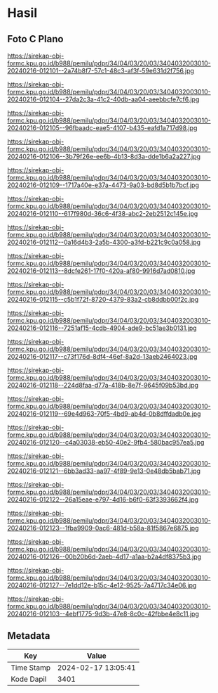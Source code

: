 # Hasil

## Foto C Plano

https://sirekap-obj-formc.kpu.go.id/b988/pemilu/pdpr/34/04/03/20/03/3404032003010-20240216-012101--2a74b8f7-57c1-48c3-af3f-59e631d2f756.jpg

https://sirekap-obj-formc.kpu.go.id/b988/pemilu/pdpr/34/04/03/20/03/3404032003010-20240216-012104--27da2c3a-41c2-40db-aa04-aeebbcfe7cf6.jpg

https://sirekap-obj-formc.kpu.go.id/b988/pemilu/pdpr/34/04/03/20/03/3404032003010-20240216-012105--96fbaadc-eae5-4107-b435-eafd1a717d98.jpg

https://sirekap-obj-formc.kpu.go.id/b988/pemilu/pdpr/34/04/03/20/03/3404032003010-20240216-012106--3b79f26e-ee6b-4b13-8d3a-dde1b6a2a227.jpg

https://sirekap-obj-formc.kpu.go.id/b988/pemilu/pdpr/34/04/03/20/03/3404032003010-20240216-012109--1717a40e-e37a-4473-9a03-bd8d5b1b7bcf.jpg

https://sirekap-obj-formc.kpu.go.id/b988/pemilu/pdpr/34/04/03/20/03/3404032003010-20240216-012110--617f980d-36c6-4f38-abc2-2eb2512c145e.jpg

https://sirekap-obj-formc.kpu.go.id/b988/pemilu/pdpr/34/04/03/20/03/3404032003010-20240216-012112--0a16d4b3-2a5b-4300-a3fd-b221c9c0a058.jpg

https://sirekap-obj-formc.kpu.go.id/b988/pemilu/pdpr/34/04/03/20/03/3404032003010-20240216-012113--8dcfe261-17f0-420a-af80-9916d7ad0810.jpg

https://sirekap-obj-formc.kpu.go.id/b988/pemilu/pdpr/34/04/03/20/03/3404032003010-20240216-012115--c5b1f72f-8720-4379-83a2-cb8ddbb00f2c.jpg

https://sirekap-obj-formc.kpu.go.id/b988/pemilu/pdpr/34/04/03/20/03/3404032003010-20240216-012116--7251af15-4cdb-4904-ade9-bc51ae3b0131.jpg

https://sirekap-obj-formc.kpu.go.id/b988/pemilu/pdpr/34/04/03/20/03/3404032003010-20240216-012117--c73f176d-8df4-46ef-8a2d-13aeb2464023.jpg

https://sirekap-obj-formc.kpu.go.id/b988/pemilu/pdpr/34/04/03/20/03/3404032003010-20240216-012118--224d8faa-d77a-418b-8e7f-9645f09b53bd.jpg

https://sirekap-obj-formc.kpu.go.id/b988/pemilu/pdpr/34/04/03/20/03/3404032003010-20240216-012119--69e4d963-70f5-4bd9-ab4d-0b8dffdadb0e.jpg

https://sirekap-obj-formc.kpu.go.id/b988/pemilu/pdpr/34/04/03/20/03/3404032003010-20240216-012120--c4a03038-eb50-40e2-9fb4-580bac957ea5.jpg

https://sirekap-obj-formc.kpu.go.id/b988/pemilu/pdpr/34/04/03/20/03/3404032003010-20240216-012121--6bb3ad33-aa97-4f89-9e13-0e48db5bab71.jpg

https://sirekap-obj-formc.kpu.go.id/b988/pemilu/pdpr/34/04/03/20/03/3404032003010-20240216-012122--26a15eae-e797-4d16-b6f0-63f3393662f4.jpg

https://sirekap-obj-formc.kpu.go.id/b988/pemilu/pdpr/34/04/03/20/03/3404032003010-20240216-012123--1fba9909-0ac6-481d-b58a-81f5867e6875.jpg

https://sirekap-obj-formc.kpu.go.id/b988/pemilu/pdpr/34/04/03/20/03/3404032003010-20240216-012126--00b20b6d-2aeb-4d17-a1aa-b2a4df8375b3.jpg

https://sirekap-obj-formc.kpu.go.id/b988/pemilu/pdpr/34/04/03/20/03/3404032003010-20240216-012127--7e1dd12e-b15c-4e12-9525-7a4717c34e06.jpg

https://sirekap-obj-formc.kpu.go.id/b988/pemilu/pdpr/34/04/03/20/03/3404032003010-20240216-012103--4ebf1775-9d3b-47e8-8c0c-42fbbe4e8c11.jpg


## Metadata

| Key        | Value               |
| ---------- | ------------------- |
| Time Stamp | 2024-02-17 13:05:41 |
| Kode Dapil | 3401                |



